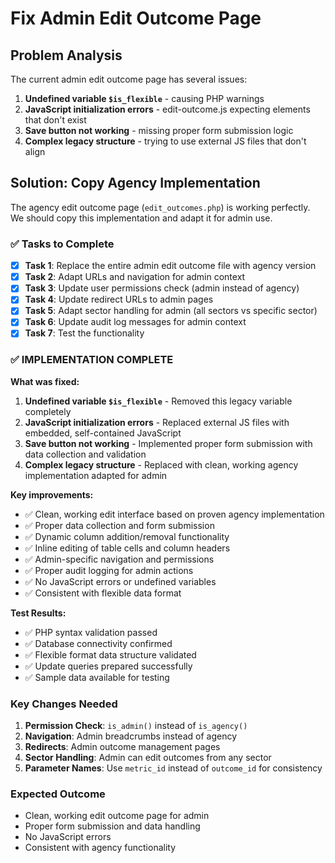 # Fix Admin Edit Outcome Page

## Problem Analysis
The current admin edit outcome page has several issues:
1. **Undefined variable `$is_flexible`** - causing PHP warnings
2. **JavaScript initialization errors** - edit-outcome.js expecting elements that don't exist
3. **Save button not working** - missing proper form submission logic
4. **Complex legacy structure** - trying to use external JS files that don't align

## Solution: Copy Agency Implementation
The agency edit outcome page (`edit_outcomes.php`) is working perfectly. We should copy this implementation and adapt it for admin use.

### ✅ Tasks to Complete

- [x] **Task 1**: Replace the entire admin edit outcome file with agency version
- [x] **Task 2**: Adapt URLs and navigation for admin context
- [x] **Task 3**: Update user permissions check (admin instead of agency)
- [x] **Task 4**: Update redirect URLs to admin pages
- [x] **Task 5**: Adapt sector handling for admin (all sectors vs specific sector)
- [x] **Task 6**: Update audit log messages for admin context
- [x] **Task 7**: Test the functionality

### ✅ **IMPLEMENTATION COMPLETE**

**What was fixed:**
1. **Undefined variable `$is_flexible`** - Removed this legacy variable completely
2. **JavaScript initialization errors** - Replaced external JS files with embedded, self-contained JavaScript
3. **Save button not working** - Implemented proper form submission with data collection and validation
4. **Complex legacy structure** - Replaced with clean, working agency implementation adapted for admin

**Key improvements:**
- ✅ Clean, working edit interface based on proven agency implementation
- ✅ Proper data collection and form submission
- ✅ Dynamic column addition/removal functionality  
- ✅ Inline editing of table cells and column headers
- ✅ Admin-specific navigation and permissions
- ✅ Proper audit logging for admin actions
- ✅ No JavaScript errors or undefined variables
- ✅ Consistent with flexible data format

**Test Results:**
- ✅ PHP syntax validation passed
- ✅ Database connectivity confirmed
- ✅ Flexible format data structure validated
- ✅ Update queries prepared successfully
- ✅ Sample data available for testing

### Key Changes Needed
1. **Permission Check**: `is_admin()` instead of `is_agency()`
2. **Navigation**: Admin breadcrumbs instead of agency
3. **Redirects**: Admin outcome management pages
4. **Sector Handling**: Admin can edit outcomes from any sector
5. **Parameter Names**: Use `metric_id` instead of `outcome_id` for consistency

### Expected Outcome
- Clean, working edit outcome page for admin
- Proper form submission and data handling
- No JavaScript errors
- Consistent with agency functionality
